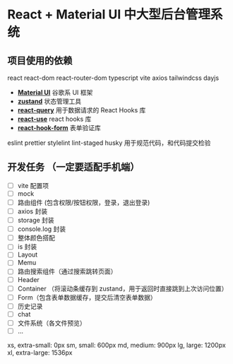 # React + Material UI 中大型后台管理系统

## 项目使用的依赖

react react-dom react-router-dom typescript vite axios tailwindcss dayjs

- [**Material UI**](https://mui.com/material-ui/getting-started/) 谷歌系 UI 框架
- [**zustand**](https://mui.com/material-ui/getting-started/) 状态管理工具
- [**react-query**](https://swr.bootcss.com/docs/getting-started) 用于数据请求的 React Hooks 库
- [**react-use**](https://streamich.github.io/react-use/?path=/story/components-usekey--demo) react hooks 库
- [**react-hook-form**](https://react-hook-form.com/get-started) 表单验证库

eslint prettier stylelint lint-staged husky 用于规范代码，和代码提交检验

## 开发任务 （一定要适配手机端）

- [ ] vite 配置项
- [ ] mock
- [ ] 路由组件 (包含权限/按钮权限，登录，退出登录)
- [ ] axios 封装
- [ ] storage 封装
- [ ] console.log 封装
- [ ] 整体颜色搭配
- [ ] is 封装
- [ ] Layout
- [ ] Memu
- [ ] 路由搜索组件（通过搜索跳转页面）
- [ ] Header
- [ ] Container （将滚动条缓存到 zustand，用于返回时直接跳到上次访问位置）
- [ ] Form（包含表单数据缓存，提交后清空表单数据）
- [ ] 历史记录
- [ ] chat
- [ ] 文件系统（各文件预览）
- [ ] ...

<!-- 页面适配方案 -->

xs, extra-small: 0px
sm, small: 600px
md, medium: 900px
lg, large: 1200px
xl, extra-large: 1536px
